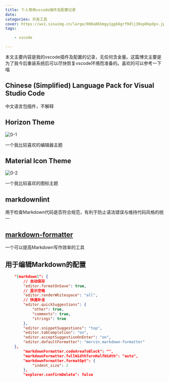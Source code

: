 ```yaml
---
title: 个人常用vscode插件及配置记录
date:
categories: 开发工具
cover: https://wx1.sinaimg.cn/large/008a86Smgy1ggk6grf9dlj30xp0kpdpv.jpg
tags:

    - vscode

---
```


本文主要内容是我的vscode插件及配置的记录，无任何含金量。这篇博文主要是为了我今后重装系统后可以尽快恢复vscode环境而准备的。喜欢的可以参考一下喵

## Chinese (Simplified) Language Pack for Visual Studio Code ##

中文语言包插件，不解释

## Horizon Theme ##

![0-1](https://wx4.sinaimg.cn/large/008a86Smgy1ggk5atq9jtj318k0u04dz.jpg)

一个我比较喜欢的编辑器主题

## Material Icon Theme ##

![0-2](https://wx2.sinaimg.cn/large/008a86Smgy1ggk5r61ttuj30u02cbaki.jpg)

一个我比较喜欢的图标主题

## markdownlint ##

用于检查Markdown代码是否符合规范，有利于防止语法错误与维持代码风格的统一

## [markdown-formatter](https://github.com/sumnow/markdown-formatter/blob/master/README_CN.md) ##

一个可以提高Markdown写作效率的工具

## 用于编辑Markdown的配置 ##

``` json
    "[markdown]": {
        // 自动保存
        "editor.formatOnSave": true,
        // 显示空格
        "editor.renderWhitespace": "all",
        // 快速补全
        "editor.quickSuggestions": {
            "other": true,
            "comments": true,
            "strings": true
        },
        "editor.snippetSuggestions": "top",
        "editor.tabCompletion": "on",
        "editor.acceptSuggestionOnEnter": "on",
        "editor.defaultFormatter": "mervin.markdown-formatter"
    },
        "markdownFormatter.codeAreaToBlock": "",
        "markdownFormatter.fullWidthTurnHalfWidth": "auto",
        "markdownFormatter.formatOpt": {
            "indent_size": 2
        },
        "explorer.confirmDelete": false
```
